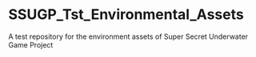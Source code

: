 # SSUGP_Tst_Environmental_Assets
 A test repository for the environment assets of Super Secret Underwater Game Project
